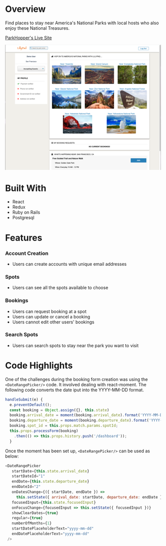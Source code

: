 # Overview
Find places to stay near America's National Parks with local hosts who also enjoy these National Treasures.

[ParkHopper's Live Site](https://parkhopper1.herokuapp.com/)

![](images/splash_page.png)

# Built With
* React
* Redux
* Ruby on Rails
* Postgresql
# Features
### Account Creation
* Users can create accounts with unique email addresses
### Spots
* Users can see all the spots available to choose
### Bookings
* Users can request booking at a spot
* Users can update or cancel a booking
* Users cannot edit other users' bookings
### Search Spots
* Users can search spots to stay near the park you want to visit
# Code Highlights
One of the challenges during the booking form creation was using the `<DateRangePicker/>` code.  It involved dealing with react-moment.  The following code converts the date iput into the YYYY-MM-DD format.

```javascript
handleSubmit(e) {
  e.preventDefault();
  const booking = Object.assign({}, this.state)
  booking.arrival_date = moment(booking.arrival_date).format('YYYY-MM-DD');
  booking.departure_date = moment(booking.departure_date).format('YYYY-MM-DD');
  booking.spot_id = this.props.match.params.spotId;
  this.props.processForm(booking)
    .then(() => this.props.history.push('/dashboard'));
  }
```
Once the moment has been set up, `<DateRangePicker/>` can be used as below:
```javascript
<DateRangePicker
   startDate={this.state.arrival_date}
   startDateId="1"
   endDate={this.state.departure_date}
   endDateId="2"
   onDatesChange={({ startDate, endDate }) => 
     this.setState({ arrival_date: startDate, departure_date: endDate })}
   focusedInput={this.state.focusedInput}
   onFocusChange={focusedInput => this.setState({ focusedInput })}
   showClearDates={true}
   regular={true}
   numberOfMonths={1} 
   startDatePlaceholderText="yyyy-mm-dd"
   endDatePlaceholderText="yyyy-mm-dd"
 />
```

